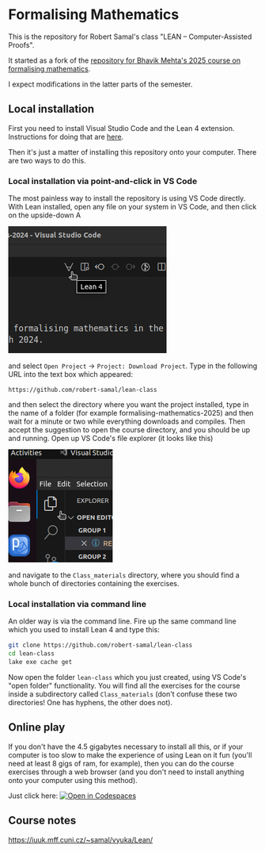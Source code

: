 # Formalising Mathematics

This is the repository for Robert Samal's class "LEAN – Computer-Assisted Proofs".

It started as a fork of the [repository for Bhavik Mehta's 2025 course on formalising mathematics](https://github.com/b-mehta/formalising-mathematics-notes).

I expect modifications in the latter parts of the semester.


## Local installation

First you need to install Visual Studio Code and the Lean 4 extension. Instructions for doing that are [here](https://leanprover-community.github.io/get_started.html#regular-install).

Then it's just a matter of installing this repository onto your computer. There are two ways to do this.

### Local installation via point-and-click in VS Code

The most painless way to install the repository is using VS Code directly. With Lean installed, open any file on your system in VS Code, and then click on the upside-down A

![an upside-down A](png/clone_forall.png?raw=true "an upside-down A")

and select `Open Project` -> `Project: Download Project`. Type in the following URL into the text box which appeared:

```
https://github.com/robert-samal/lean-class
```

and then select the directory where you want the project installed, type in the name of a folder (for example formalising-mathematics-2025) and then wait for a minute or two while everything downloads and compiles. Then accept the suggestion to open the course directory, and you should be up and running. Open up VS Code's file explorer (it looks like this)

![File explorer](png/file_explorer.png?raw=true "File explorer")

and navigate to the `Class_materials` directory, where you should find a whole bunch of directories containing the exercises.

### Local installation via command line

An older way is via the command line. Fire up the same command line which you used to install Lean 4 and type this:

```bash
git clone https://github.com/robert-samal/lean-class
cd lean-class
lake exe cache get
```

Now open the folder `lean-class` which you just created, using VS Code's "open folder" functionality. You will find all the exercises for the course inside a subdirectory called `Class_materials` (don't confuse these two
directories! One has hyphens, the other does not).
## Online play

If you don't have the 4.5 gigabytes necessary to install all this, or if your computer is too slow to make the experience of using Lean on it fun (you'll need at least 8 gigs of ram, for example), then you can do the course exercises through a web browser (and you don't need to install anything onto your computer using this method).

Just click here: [![Open in Codespaces](https://github.com/codespaces/badge.svg)](https://codespaces.new/robert-samal/lean-class)

## Course notes

https://iuuk.mff.cuni.cz/~samal/vyuka/Lean/
